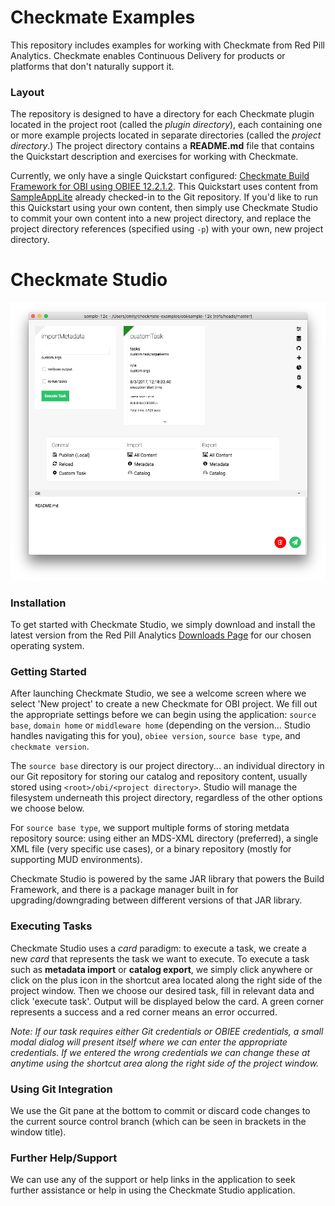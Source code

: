 # Checkmate Examples
This repository includes examples for working with Checkmate from Red Pill Analytics. Checkmate enables Continuous Delivery for products or platforms that don't naturally support it.

### Layout
The repository is designed to have a directory for each Checkmate plugin located in the project root (called the *plugin directory*), each containing one or more example projects located in separate directories (called the *project directory*.) The project directory contains a **README.md** file that contains the Quickstart description and exercises for working with Checkmate.

Currently, we only have a single Quickstart configured: [Checkmate Build Framework for OBI using OBIEE 12.2.1.2](obi/sample-12c/README.md). This Quickstart uses content from [SampleAppLite](http://docs.oracle.com/middleware/12212/biee/BIESG/GUID-E439E473-DD4D-48FE-9BF1-7AED4ADD73B6.htm#BIESG9340) already checked-in to the Git repository. If you'd like to run this Quickstart using your own content, then simply use Checkmate Studio to commit your own content into a new project directory, and replace the project directory references (specified using `-p`) with your own, new project directory.

# Checkmate Studio
![studio17](studio17.png)

### Installation
To get started with Checkmate Studio, we simply download and install the latest version from the Red Pill Analytics [Downloads Page](http://redpillanalytics.com/checkmate-getstarted/) for our chosen operating system.

### Getting Started
After launching Checkmate Studio, we see a welcome screen where we select 'New project' to create a new Checkmate for OBI project. We fill out the appropriate settings before we can begin using the application: `source base`, `domain home` or `middleware home` (depending on the version... Studio handles navigating this for you), `obiee version`, `source base type`, and `checkmate version`.

The `source base` directory is our project directory... an individual directory in our Git repository for storing our catalog and repository content, usually stored using `<root>/obi/<project directory>`. Studio will manage the filesystem underneath this project directory, regardless of the other options we choose below.

For `source base type`, we support multiple forms of storing metdata repository source: using either an MDS-XML directory (preferred), a single XML file (very specific use cases), or a binary repository (mostly for supporting MUD environments).

Checkmate Studio is powered by the same JAR library that powers the Build Framework, and there is a package manager built in for upgrading/downgrading between different versions of that JAR library.

### Executing Tasks
Checkmate Studio uses a *card* paradigm: to execute a task, we create a new *card* that represents the task we want to execute. To execute a task such as **metadata import** or **catalog export**, we simply click anywhere or click on the plus icon in the shortcut area located along the right side of the project window. Then we choose our desired task, fill in relevant data and click 'execute task'. Output will be displayed below the card. A green corner represents a success and a red corner means an error occurred.

*Note: If our task requires either Git credentials or OBIEE credentials, a small modal dialog will present itself where we can enter the appropriate credentials. If we entered the wrong credentials we can change these at anytime using the shortcut area along the right side of the project window.*

### Using Git Integration
We use the Git pane at the bottom to commit or discard code changes to the current source control branch (which can be seen in brackets in the window title).

### Further Help/Support
We can use any of the support or help links in the application to seek further assistance or help in using the Checkmate Studio application.